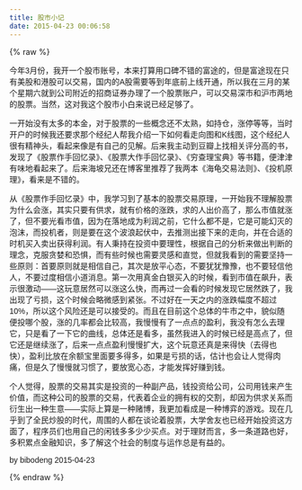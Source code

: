 ```yaml
---
title: 股市小记
date: 2015-04-23 00:06:58
---
```

{% raw %}
<p style="font-family:sans-serif;font-size:14px;line-height:normal;widows:auto;">今年3月份，我开一个股市账号，本来打算用口碑不错的富途的，但是富途现在只有美股和港股可以交易，国内的A股需要等到年底前上线开通，所以我在三月的某个星期六就到公司附近的招商证券办理了一个股票账户，可以交易深市和沪市两地的股票。当然，这对我这个股市小白来说已经足够了。</p>
<p style="font-family:sans-serif;font-size:14px;line-height:normal;widows:auto;"></p>
<p style="font-family:sans-serif;font-size:14px;line-height:normal;widows:auto;">一开始没有太多的本金，对于股票的一些概念还不太熟，如持仓，涨停等等，当时开户的时候我还要求那个经纪人帮我介绍一下如何看走向图和K线图，这个经纪人很有精神头，看起来像是有自己的见解。后来我主动到豆瓣上找相关评分高的书，发现了《股票作手回忆录》、《股票大作手回忆录》、《穷查理宝典》等书籍，便津津有味地看起来了。后来海坡兄还在博客里推荐了我两本《海龟交易法则》、《投机原理》，看来是不错的。</p>
<p style="font-family:sans-serif;font-size:14px;line-height:normal;widows:auto;"></p>
<p style="font-family:sans-serif;font-size:14px;line-height:normal;widows:auto;">从《股票作手回忆录》中，我学习到了基本的股票交易原理，一开始我不理解股票为什么会涨，其实只要有供求，就有价格的涨跌，求的人出价高了，那么市值就涨了，但不要光看市值，因为在落地成为利润之前，它什么都不是，它是可能幻灭的泡沫，而投机者，则是要在这个波浪起伏中，去推测出接下来的走向，并在合适的时机买入卖出获得利润。有人秉持在投资中要理性，根据自己的分析来做出判断的理念，克服贪婪和恐惧，而有些时候也需要灵感和直觉，但就我看到的需要坚持一些原则：首要原则就是相信自己，其次是放平心态，不要犹犹豫豫，也不要轻信他人，不要过度相信小道消息。第一次用真金白银买入的时候，看到市值在飙升，表示很激动——这玩意居然可以涨这么快，而再过一会看的时候发现它居然跌了，我出现了亏损，这个时候会略微感到紧张。不过好在一天之内的涨跌幅度不超过10%，所以这个风险还是可以接受的。而且在目前这个总体的牛市之中，貌似随便投哪个股，涨的几率都会比较高，我慢慢有了一点点的盈利，我没有怎么去理它，只是看了一下它的曲线，总体还是看多，虽然我进入的时候已经是高点了，但它还是继续涨了，后来一点点盈利慢慢扩大，这个玩意还真是来得快（去得也快），盈利比放在余额宝里面要多得多，如果是亏损的话，估计也会让人觉得肉痛，但是久了慢慢就习惯了，要放宽心态，才能发挥好赚到钱。</p>
<p style="font-family:sans-serif;font-size:14px;line-height:normal;widows:auto;"></p>
<p style="font-family:sans-serif;font-size:14px;line-height:normal;widows:auto;">个人觉得，股票的交易其实是投资的一种副产品，钱投资给公司，公司用钱来产生价值，而这种公司的股票的交易，代表着企业的拥有权的交割，却因为供求关系而衍生出一种生意——实际上算是一种赌博，我更加看成是一种博弈的游戏。现在几乎到了全民炒股的时代，周围的人都在谈论着股票，大学舍友也已经开始投资这方面了，程序员们也用自己的闲钱多多少少买点。对于理财而言，多一条道路也好，多积累点金融知识，多了解这个社会的制度与运作总是有益的。</p>
<p style="font-family:sans-serif;font-size:14px;line-height:normal;widows:auto;"></p>
<p style="font-family:sans-serif;font-size:14px;line-height:normal;widows:auto;"></p>
<p style="font-family:sans-serif;font-size:14px;line-height:normal;widows:auto;"></p>
<p style="font-family:sans-serif;font-size:14px;line-height:normal;widows:auto;">by bibodeng 2015-04-23</p>{% endraw %}
